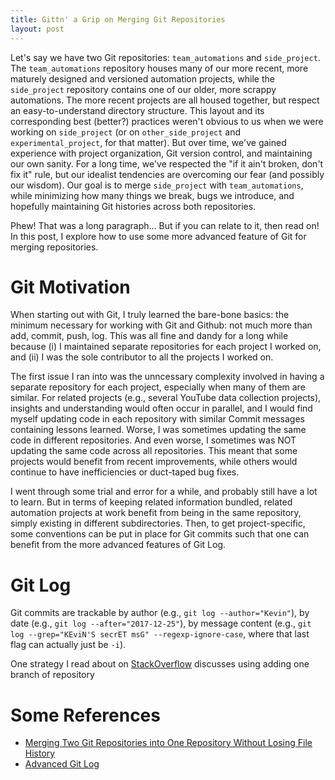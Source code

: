 ```yaml
---
title: Gittn' a Grip on Merging Git Repositories
layout: post
---
```


Let's say we have two Git repositories: `team_automations` and `side_project`.  The `team_automations` repository houses many
of our more recent, more maturely designed and versioned automation projects, while the `side_project` repository
contains one of our older, more scrappy automations. The more recent projects are all housed together, but respect an 
easy-to-understand directory structure.  This layout and its corresponding best (better?) practices weren't obvious to us when we 
were working on `side_project` (or on `other_side_project` and `experimental_project`, for that matter). But over time, we've 
gained experience with project organization, Git version control, and maintaining our own sanity. For a long time, we've respected 
the "if it ain't broken, don't fix it" rule, but our idealist tendencies are overcoming our fear (and possibly our wisdom).  Our goal
is to merge `side_project` with `team_automations`, while minimizing how many things we break, bugs we introduce, and hopefully
maintaining Git histories across both repositories.

Phew!  That was a long paragraph... But if you can relate to it, then read on!  In this post, I explore how to
use some more advanced feature of Git for merging repositories.

# Git Motivation
When starting out with Git, I truly learned the bare-bone basics: the minimum necessary for working with Git and Github:
not much more than add, commit, push, log.  This was all fine and dandy for a long while because (i) I maintained separate
repositories for each project I worked on, and (ii) I was the sole contributor to all the projects I worked on.

The first issue I ran into was the unncessary complexity involved in having a separate repository for each project,
especially when many of them are similar.  For related projects (e.g., several YouTube data collection projects), insights and 
understanding would often occur in parallel, and I would find myself updating code in each repository with similar Commit messages 
containing lessons learned.  Worse, I was sometimes updating the same code in different repositories. And even worse, I sometimes
was NOT updating the same code across all repositories.  This meant that some projects would benefit from recent improvements, 
while others would continue to have inefficiencies or duct-taped bug fixes.  

I went through some trial and error for a while, and probably still have a lot to learn.  But in terms of keeping related information
bundled, related automation projects at work benefit from being in the same repository, simply existing in different 
subdirectories.  Then, to get project-specific, some conventions can be put in place for Git commits such that one can benefit
from the more advanced features of Git Log.

# Git Log
Git commits are trackable by author (e.g., `git log --author="Kevin"`), by date 
(e.g., `git log --after="2017-12-25"`), by message content (e.g., `git log --grep="KEviN'S secrET msG" --regexp-ignore-case`, where that
last flag can actually just be `-i`).

One strategy I read about on [StackOverflow](https://stackoverflow.com/questions/1425892/how-do-you-merge-two-git-repositories) discusses
using adding one branch of repository 



# Some References
* [Merging Two Git Repositories into One Repository Without Losing File History](https://saintgimp.org/2013/01/22/merging-two-git-repositories-into-one-repository-without-losing-file-history/)
* [Advanced Git Log](https://www.atlassian.com/git/tutorials/git-log)
